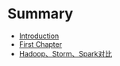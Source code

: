 # Summary

* [Introduction](README.md)
* [First Chapter](chapter1.md)
* [Hadoop、Storm、Spark对比](hadoopstormsparkdui-bi.md)


